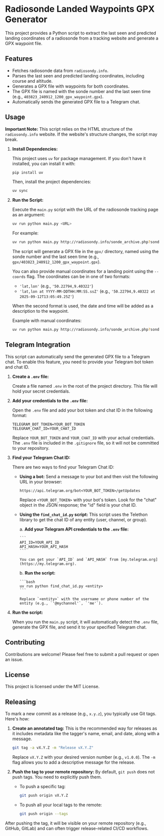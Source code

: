 # Radiosonde Landed Waypoints GPX Generator

This project provides a Python script to extract the last seen and predicted landing coordinates of a radiosonde from a tracking website and generate a GPX waypoint file.

## Features

*   Fetches radiosonde data from `radiosondy.info`.
*   Parses the last seen and predicted landing coordinates, including course and altitude.
*   Generates a GPX file with waypoints for both coordinates.
*   The GPX file is named with the sonde number and the last seen time (e.g., `403823_240912_1200_gpx_waypoint.gpx`).
*   Automatically sends the generated GPX file to a Telegram chat.

## Usage

**Important Note:** This script relies on the HTML structure of the `radiosondy.info` website. If the website's structure changes, the script may break.

1.  **Install Dependencies:**

    This project uses `uv` for package management. If you don't have it installed, you can install it with:

    ```bash
    pip install uv
    ```

    Then, install the project dependencies:

    ```bash
    uv sync
    ```

2.  **Run the Script:**

    Execute the `main.py` script with the URL of the radiosonde tracking page as an argument:

    ```bash
    uv run python main.py <URL>
    ```

    For example:

    ```bash
    uv run python main.py http://radiosondy.info/sonde_archive.php?sondenumber=W1150792
    ```

    The script will generate a GPX file in the `gpx/` directory, named using the sonde number and the last seen time (e.g., `gpx/403823_240912_1200_gpx_waypoint.gpx`).

    You can also provide manual coordinates for a landing point using the `--coords` flag. The coordinates can be in one of two formats:
    *   `'lat,lon'` (e.g., `'50.22794,9.40322'`)
    *   `'lat,lon at YYYY-MM-DDTHH:MM:SS.ssZ'` (e.g., `'50.22794,9.40322 at 2025-09-12T13:05:49.25Z'`)

    When the second format is used, the date and time will be added as a description to the waypoint.

    Example with manual coordinates:
    ```bash
    uv run python main.py http://radiosondy.info/sonde_archive.php?sondenumber=W1150792 --coords '50.22794,9.40322 at 2025-09-12T13:05:49.25Z'
    ```

## Telegram Integration

This script can automatically send the generated GPX file to a Telegram chat. To enable this feature, you need to provide your Telegram bot token and chat ID.

1.  **Create a `.env` file:**

    Create a file named `.env` in the root of the project directory. This file will hold your secret credentials.

2.  **Add your credentials to the `.env` file:**

    Open the `.env` file and add your bot token and chat ID in the following format:

    ```
    TELEGRAM_BOT_TOKEN=YOUR_BOT_TOKEN
    TELEGRAM_CHAT_ID=YOUR_CHAT_ID
    ```

    Replace `YOUR_BOT_TOKEN` and `YOUR_CHAT_ID` with your actual credentials. The `.env` file is included in the `.gitignore` file, so it will not be committed to your repository.

3.  **Find your Telegram Chat ID:**

    There are two ways to find your Telegram Chat ID:

    *   **Using a bot:** Send a message to your bot and then visit the following URL in your browser:

        ```
        https://api.telegram.org/bot<YOUR_BOT_TOKEN>/getUpdates
        ```

        Replace `<YOUR_BOT_TOKEN>` with your bot's token. Look for the "chat" object in the JSON response; the "id" field is your chat ID.

    *   **Using the `find_chat_id.py` script:** This script uses the Telethon library to get the chat ID of any entity (user, channel, or group).

        a.  **Add your Telegram API credentials to the `.env` file:**

            ```
            API_ID=YOUR_API_ID
            API_HASH=YOUR_API_HASH
            ```

            You can get your `API_ID` and `API_HASH` from [my.telegram.org](https://my.telegram.org).

        b.  **Run the script:**

            ```bash
            uv run python find_chat_id.py <entity>
            ```

            Replace `<entity>` with the username or phone number of the entity (e.g., `'@mychannel'`, `'me'`).

4.  **Run the script:**

    When you run the `main.py` script, it will automatically detect the `.env` file, generate the GPX file, and send it to your specified Telegram chat.

## Contributing

Contributions are welcome! Please feel free to submit a pull request or open an issue.

## License

This project is licensed under the MIT License.

## Releasing

To mark a new commit as a release (e.g., `x.y.z`), you typically use Git tags. Here's how:

1.  **Create an annotated tag:** This is the recommended way for releases as it includes metadata like the tagger's name, email, and date, along with a message.
    ```bash
    git tag -a vX.Y.Z -m "Release vX.Y.Z"
    ```
    Replace `vX.Y.Z` with your desired version number (e.g., `v1.0.0`). The `-m` flag allows you to add a descriptive message for the release.

2.  **Push the tag to your remote repository:** By default, `git push` does not push tags. You need to explicitly push them.
    *   To push a specific tag:
        ```bash
        git push origin vX.Y.Z
        ```
    *   To push all your local tags to the remote:
        ```bash
        git push origin --tags
        ```

After pushing the tag, it will be visible on your remote repository (e.g., GitHub, GitLab) and can often trigger release-related CI/CD workflows.